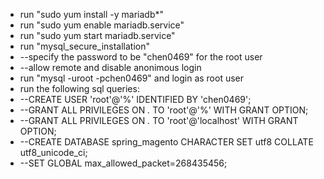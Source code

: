 * run "sudo yum install -y mariadb*"
* run "sudo yum enable mariadb.service"
* run "sudo yum start mariadb.service"
* run "mysql_secure_installation"
* --specify the password to be "chen0469" for the root user
* --allow remote and disable anonimous login 
* run "mysql -uroot -pchen0469" and login as root user
* run the following sql queries:
* --CREATE USER 'root'@'%' IDENTIFIED BY 'chen0469';
* --GRANT ALL PRIVILEGES ON *.* TO 'root'@'%' WITH GRANT OPTION;
* --GRANT ALL PRIVILEGES ON *.* TO 'root'@'localhost' WITH GRANT OPTION;
* --CREATE DATABASE spring_magento CHARACTER SET utf8 COLLATE utf8_unicode_ci;
* --SET GLOBAL max_allowed_packet=268435456;
